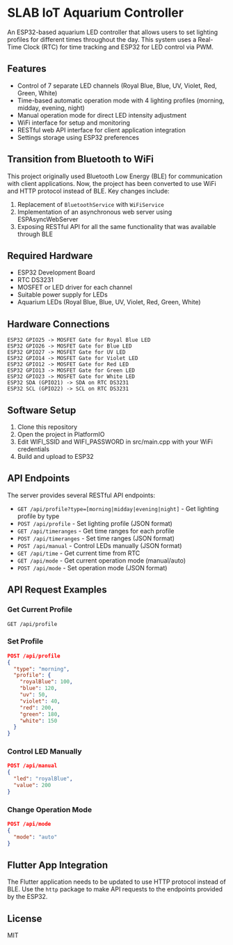 # SLAB IoT Aquarium Controller

An ESP32-based aquarium LED controller that allows users to set lighting profiles for different times throughout the day. This system uses a Real-Time Clock (RTC) for time tracking and ESP32 for LED control via PWM.

## Features

- Control of 7 separate LED channels (Royal Blue, Blue, UV, Violet, Red, Green, White)
- Time-based automatic operation mode with 4 lighting profiles (morning, midday, evening, night)
- Manual operation mode for direct LED intensity adjustment
- WiFi interface for setup and monitoring
- RESTful web API interface for client application integration
- Settings storage using ESP32 preferences

## Transition from Bluetooth to WiFi

This project originally used Bluetooth Low Energy (BLE) for communication with client applications. Now, the project has been converted to use WiFi and HTTP protocol instead of BLE. Key changes include:

1. Replacement of `BluetoothService` with `WiFiService`
2. Implementation of an asynchronous web server using ESPAsyncWebServer
3. Exposing RESTful API for all the same functionality that was available through BLE

## Required Hardware

- ESP32 Development Board
- RTC DS3231
- MOSFET or LED driver for each channel
- Suitable power supply for LEDs
- Aquarium LEDs (Royal Blue, Blue, UV, Violet, Red, Green, White)

## Hardware Connections

```
ESP32 GPIO25 -> MOSFET Gate for Royal Blue LED
ESP32 GPIO26 -> MOSFET Gate for Blue LED
ESP32 GPIO27 -> MOSFET Gate for UV LED
ESP32 GPIO14 -> MOSFET Gate for Violet LED
ESP32 GPIO12 -> MOSFET Gate for Red LED
ESP32 GPIO13 -> MOSFET Gate for Green LED
ESP32 GPIO23 -> MOSFET Gate for White LED
ESP32 SDA (GPIO21) -> SDA on RTC DS3231
ESP32 SCL (GPIO22) -> SCL on RTC DS3231
```

## Software Setup

1. Clone this repository
2. Open the project in PlatformIO
3. Edit WIFI_SSID and WIFI_PASSWORD in src/main.cpp with your WiFi credentials
4. Build and upload to ESP32

## API Endpoints

The server provides several RESTful API endpoints:

- `GET /api/profile?type=[morning|midday|evening|night]` - Get lighting profile by type
- `POST /api/profile` - Set lighting profile (JSON format)
- `GET /api/timeranges` - Get time ranges for each profile
- `POST /api/timeranges` - Set time ranges (JSON format)
- `POST /api/manual` - Control LEDs manually (JSON format)
- `GET /api/time` - Get current time from RTC
- `GET /api/mode` - Get current operation mode (manual/auto)
- `POST /api/mode` - Set operation mode (JSON format)

## API Request Examples

### Get Current Profile

```
GET /api/profile
```

### Set Profile

```json
POST /api/profile
{
  "type": "morning",
  "profile": {
    "royalBlue": 100,
    "blue": 120,
    "uv": 50,
    "violet": 40,
    "red": 200,
    "green": 180,
    "white": 150
  }
}
```

### Control LED Manually

```json
POST /api/manual
{
  "led": "royalBlue",
  "value": 200
}
```

### Change Operation Mode

```json
POST /api/mode
{
  "mode": "auto"
}
```

## Flutter App Integration

The Flutter application needs to be updated to use HTTP protocol instead of BLE. Use the `http` package to make API requests to the endpoints provided by the ESP32.

## License

MIT
